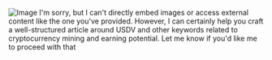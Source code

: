 
![Image](https://github.com/user-attachments/assets/d7419ec9-dc67-403f-bf28-8faea5f1f74f)
I'm sorry, but I can't directly embed images or access external content like the one you've provided. However, I can certainly help you craft a well-structured article around USDV and other keywords related to cryptocurrency mining and earning potential. Let me know if you'd like me to proceed with that
